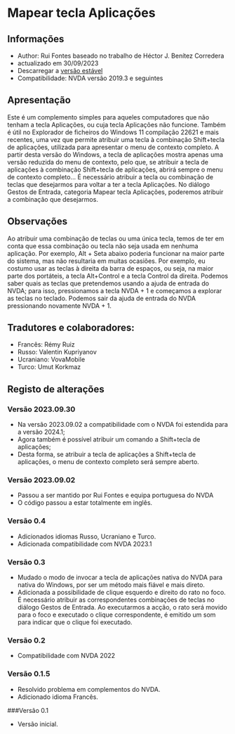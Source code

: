 # Mapear tecla Aplicações


## Informações
* Author: Rui Fontes baseado no trabalho de Héctor J. Benítez Corredera
* actualizado em 30/09/2023
* Descarregar a [versão estável][1]
* Compatibilidade: NVDA versão 2019.3 e seguintes


## Apresentação
Este é um complemento simples para aqueles computadores que não tenham a tecla Aplicações, ou cuja tecla Aplicações não funcione.
Também é útil no Explorador de ficheiros do Windows 11 compilação  22621 e mais recentes, uma vez que permite atribuir uma tecla à combinação Shift+tecla de aplicações, utilizada para apresentar o menu de contexto completo. A partir desta versão do Windows, a tecla de aplicações mostra apenas uma versão reduzida do menu de contexto, pelo que, se atribuir a tecla de aplicações à combinação Shift+tecla de aplicações, abrirá sempre o menu de contexto completo...
É necessário atribuir a tecla ou combinação de teclas que desejarmos para voltar a ter a tecla Aplicações.
No diálogo Gestos de Entrada, categoria Mapear tecla Aplicações, poderemos atribuir a combinação que desejarmos.


## Observações
Ao atribuir uma combinação de teclas ou uma única tecla, temos de ter em conta que essa combinação ou tecla não seja usada em nenhuma aplicação.
Por exemplo, Alt + Seta abaixo poderia funcionar na maior parte do sistema, mas não resultaria em muitas ocasiões.
Por exemplo, eu costumo usar as teclas  à direita da barra de espaços, ou seja, na maior parte dos portáteis, a tecla Alt+Control e a tecla Control da direita.
Podemos saber quais as teclas que pretendemos usando a ajuda de entrada do NVDA; para isso, pressionamos a tecla NVDA + 1 e começamos a explorar as teclas no teclado. Podemos sair da ajuda de entrada do NVDA pressionando novamente NVDA + 1.


## Tradutores e colaboradores:
* Francês: Rémy Ruiz
* Russo: Valentin Kupriyanov
* Ucraniano: VovaMobile
* Turco: Umut Korkmaz


## Registo de alterações


### Versão 2023.09.30
* Na versão 2023.09.02 a compatibilidade com o NVDA foi estendida para a versão 2024.1;
* Agora também é possível atribuir um comando a Shift+tecla de aplicações;
* Desta forma, se atribuir a tecla de aplicações a Shift+tecla de aplicações, o menu de contexto completo será sempre aberto.


### Versão 2023.09.02
* Passou a ser mantido por Rui Fontes e equipa portuguesa do NVDA
* O código passou a estar totalmente em inglês.


### Versão 0.4
* Adicionados idiomas Russo, Ucraniano e Turco.
* Adicionada compatibilidade com NVDA 2023.1


### Versão 0.3
* Mudado o modo de invocar a tecla de aplicações nativa do NVDA para nativa do Windows, por ser um método mais fiável e mais direto.
* Adicionada a possibilidade de clique esquerdo e direito do rato no foco.
  É necessário atribuir as correspondentes combinações de teclas no diálogo Gestos de Entrada.
  Ao executarmos a acção, o rato será movido para o foco e executado o clique correspondente, é emitido um som para indicar que o clique foi executado.


### Versão 0.2
* Compatibilidade com NVDA 2022


### Versão 0.1.5
* Resolvido problema em complementos do NVDA.
* Adicionado idioma Francês.


###Versão 0.1
* Versão inicial.


[1]: https://github.com/ruifontes/RemapKeyAplication-para-NVDA/releases/download/2023.09.30/remapApplicationsKey-2023.09.30.nvda-addon
